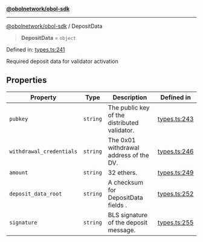 [**@obolnetwork/obol-sdk**](../index.md)

***

[@obolnetwork/obol-sdk](../index.md) / DepositData

> **DepositData** = `object`

Defined in: [types.ts:241](https://github.com/ObolNetwork/obol-sdk/blob/920730d3a8bf5554dc69a4ed8703da68e999e989/src/types.ts#L241)

Required deposit data for validator activation

## Properties

| Property | Type | Description | Defined in |
| ------ | ------ | ------ | ------ |
| <a id="pubkey"></a> `pubkey` | `string` | The public key of the distributed validator. | [types.ts:243](https://github.com/ObolNetwork/obol-sdk/blob/920730d3a8bf5554dc69a4ed8703da68e999e989/src/types.ts#L243) |
| <a id="withdrawal_credentials"></a> `withdrawal_credentials` | `string` | The 0x01 withdrawal address of the DV. | [types.ts:246](https://github.com/ObolNetwork/obol-sdk/blob/920730d3a8bf5554dc69a4ed8703da68e999e989/src/types.ts#L246) |
| <a id="amount"></a> `amount` | `string` | 32 ethers. | [types.ts:249](https://github.com/ObolNetwork/obol-sdk/blob/920730d3a8bf5554dc69a4ed8703da68e999e989/src/types.ts#L249) |
| <a id="deposit_data_root"></a> `deposit_data_root` | `string` | A checksum for DepositData fields . | [types.ts:252](https://github.com/ObolNetwork/obol-sdk/blob/920730d3a8bf5554dc69a4ed8703da68e999e989/src/types.ts#L252) |
| <a id="signature"></a> `signature` | `string` | BLS signature of the deposit message. | [types.ts:255](https://github.com/ObolNetwork/obol-sdk/blob/920730d3a8bf5554dc69a4ed8703da68e999e989/src/types.ts#L255) |
